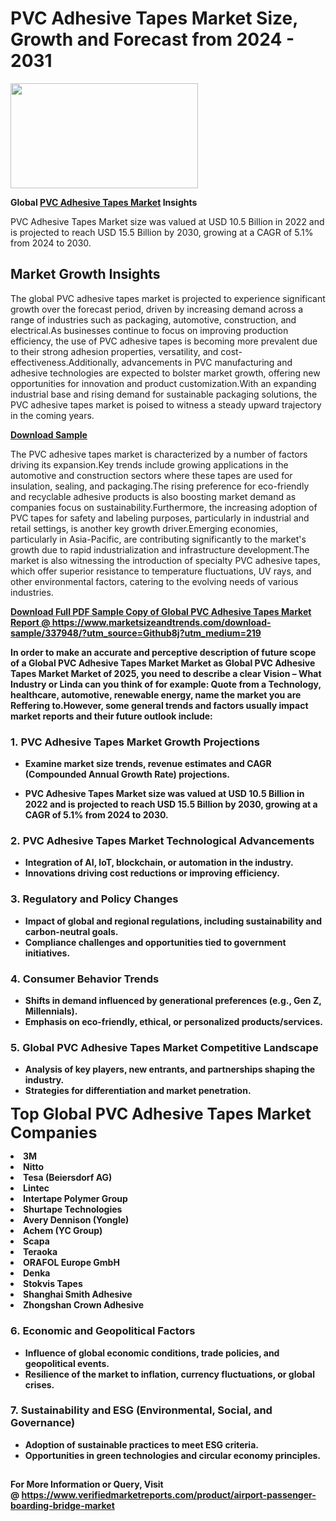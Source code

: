 <H1>PVC Adhesive Tapes Market Size, Growth and Forecast from 2024 - 2031</H1><img class="aligncenter size-medium wp-image-584254" src="https://thirdeyenews.in/wp-content/uploads/2024/09/Global-Market-Research-300x168.jpeg" alt="" width="300" height="168" /><p><strong>Global&nbsp;<a href="https://www.marketsizeandtrends.com/download-sample/337948/?utm_source=Github8j?utm_medium=219">PVC Adhesive Tapes Market</a> Insights</strong></p><p>PVC Adhesive Tapes Market size was valued at USD 10.5 Billion in 2022 and is projected to reach USD 15.5 Billion by 2030, growing at a CAGR of 5.1% from 2024 to 2030.</p><p><h2>Market Growth Insights</h2> <p>The global PVC adhesive tapes market is projected to experience significant growth over the forecast period, driven by increasing demand across a range of industries such as packaging, automotive, construction, and electrical.As businesses continue to focus on improving production efficiency, the use of PVC adhesive tapes is becoming more prevalent due to their strong adhesion properties, versatility, and cost-effectiveness.Additionally, advancements in PVC manufacturing and adhesive technologies are expected to bolster market growth, offering new opportunities for innovation and product customization.With an expanding industrial base and rising demand for sustainable packaging solutions, the PVC adhesive tapes market is poised to witness a steady upward trajectory in the coming years.</p> <p><strong><a href="#">Download Sample</a></strong></p> <p>The PVC adhesive tapes market is characterized by a number of factors driving its expansion.Key trends include growing applications in the automotive and construction sectors where these tapes are used for insulation, sealing, and packaging.The rising preference for eco-friendly and recyclable adhesive products is also boosting market demand as companies focus on sustainability.Furthermore, the increasing adoption of PVC tapes for safety and labeling purposes, particularly in industrial and retail settings, is another key growth driver.Emerging economies, particularly in Asia-Pacific, are contributing significantly to the market's growth due to rapid industrialization and infrastructure development.The market is also witnessing the introduction of specialty PVC adhesive tapes, which offer superior resistance to temperature fluctuations, UV rays, and other environmental factors, catering to the evolving needs of various industries.<p><strong><a href="#"></p><p><span class=""><strong>Download Full PDF Sample Copy of Global PVC Adhesive Tapes Market Report</strong> @ <a href="https://www.marketsizeandtrends.com/download-sample/337948/?utm_source=Github8j?utm_medium=219" target="_blank">https://www.marketsizeandtrends.com/download-sample/337948/?utm_source=Github8j?utm_medium=219</a></span></p><p>In order to make an accurate and perceptive description of future scope of a Global&nbsp;PVC Adhesive Tapes Market Market as Global&nbsp;PVC Adhesive Tapes Market Market of 2025, you need to describe a clear Vision &ndash; What Industry or Linda can you think of for example: Quote from a Technology, healthcare, automotive, renewable energy, name the market you are Reffering to.However, some general trends and factors usually impact market reports and their future outlook include:</p><h3>1.&nbsp;<strong>PVC Adhesive Tapes Market Growth Projections</strong></h3><ul><li>Examine market size trends, revenue estimates and CAGR (Compounded Annual Growth Rate) projections.</li><li><p>PVC Adhesive Tapes Market size was valued at USD 10.5 Billion in 2022 and is projected to reach USD 15.5 Billion by 2030, growing at a CAGR of 5.1% from 2024 to 2030.</p></li></ul><h3>2.&nbsp;<strong>PVC Adhesive Tapes Market Technological Advancements</strong></h3><ul><li>Integration of AI, IoT, blockchain, or automation in the industry.</li><li>Innovations driving cost reductions or improving efficiency.</li></ul><h3>3.&nbsp;<strong>Regulatory and Policy Changes</strong></h3><ul><li>Impact of global and regional regulations, including sustainability and carbon-neutral goals.</li><li>Compliance challenges and opportunities tied to government initiatives.</li></ul><h3>4.&nbsp;<strong>Consumer Behavior Trends</strong></h3><ul><li>Shifts in demand influenced by generational preferences (e.g., Gen Z, Millennials).</li><li>Emphasis on eco-friendly, ethical, or personalized products/services.</li></ul><h3>5.&nbsp;<strong>Global PVC Adhesive Tapes Market Competitive Landscape</strong></h3><ul><li>Analysis of key players, new entrants, and partnerships shaping the industry.</li><li>Strategies for differentiation and market penetration.</li></ul><p data-pm-slice="1 1 []"><span style="color: inherit; font-family: inherit; font-size: 25px;">Top Global PVC Adhesive Tapes Market Companies</span></p><div class="" data-test-id=""><p><li>3M</li><li> Nitto</li><li> Tesa (Beiersdorf AG)</li><li> Lintec</li><li> Intertape Polymer Group</li><li> Shurtape Technologies</li><li> Avery Dennison (Yongle)</li><li> Achem (YC Group)</li><li> Scapa</li><li> Teraoka</li><li> ORAFOL Europe GmbH</li><li> Denka</li><li> Stokvis Tapes</li><li> Shanghai Smith Adhesive</li><li> Zhongshan Crown Adhesive</li></p></div><h3>6.&nbsp;<strong>Economic and Geopolitical Factors</strong></h3><ul><li>Influence of global economic conditions, trade policies, and geopolitical events.</li><li>Resilience of the market to inflation, currency fluctuations, or global crises.</li></ul><h3>7.&nbsp;<strong>Sustainability and ESG (Environmental, Social, and Governance)</strong></h3><ul><li>Adoption of sustainable practices to meet ESG criteria.</li><li>Opportunities in green technologies and circular economy principles.</li></ul><h2><strong style="font-size: 14px;">For More Information or Query, Visit @&nbsp;</strong><a style="background-color: #ffffff; font-size: 14px;" href="https://www.marketsizeandtrends.com/report/pvc-adhesive-tapes-market/" target="_blank">https://www.verifiedmarketreports.com/product/airport-passenger-boarding-bridge-market</a></h2>